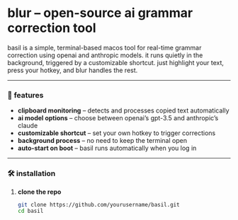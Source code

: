 # **blur** – open-source ai grammar correction tool  

basil is a simple, terminal-based macos tool for real-time grammar correction using openai and anthropic models. it runs quietly in the background, triggered by a customizable shortcut. just highlight your text, press your hotkey, and blur handles the rest.

---

### 🚀 **features**  
- **clipboard monitoring** – detects and processes copied text automatically  
- **ai model options** – choose between openai’s gpt-3.5 and anthropic’s claude  
- **customizable shortcut** – set your own hotkey to trigger corrections  
- **background process** – no need to keep the terminal open  
- **auto-start on boot** – basil runs automatically when you log in  

---

### 🛠️ **installation**  
1. **clone the repo**  
   ```bash
   git clone https://github.com/yourusername/basil.git
   cd basil
